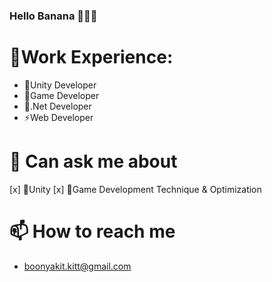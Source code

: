 ### Hello Banana 🍌👋🍌
🌱Work Experience:
===
+ 🍌Unity Developer
+ 🍌Game Developer
+ 🍌.Net Developer
+ ⚡Web Developer

💬 Can ask me about
===
[x] 🍌Unity
[x] 🍌Game Development Technique & Optimization

📫 How to reach me
===
* boonyakit.kitt@gmail.com




<!--
**janjao937/janjao937** is a ✨ _special_ ✨ repository because its `README.md` (this file) appears on your GitHub profile.

Here are some ideas to get you started:

- 🔭 I’m currently working on ...
- 🌱 I’m currently learning ...
- 👯 I’m looking to collaborate on ...
- 🤔 I’m looking for help with ...
- 💬 Ask me about ...
- 📫 How to reach me: ...
- 😄 Pronouns: ...
- ⚡ Fun fact: ...
-->

